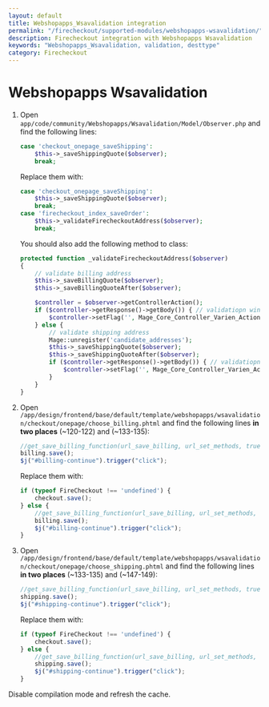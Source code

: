 ```yaml
---
layout: default
title: Webshopapps_Wsavalidation integration
permalink: "/firecheckout/supported-modules/webshopapps-wsavalidation/"
description: Firecheckout integration with Webshopapps Wsavalidation
keywords: "Webshopapps_Wsavalidation, validation, desttype"
category: Firecheckout
---
```


# Webshopapps Wsavalidation

 1. Open `app/code/community/Webshopapps/Wsavalidation/Model/Observer.php`
 and find the following lines:

    ```php
    case 'checkout_onepage_saveShipping':
        $this->_saveShippingQuote($observer);
        break;
    ```

    Replace them with:

    ```php
    case 'checkout_onepage_saveShipping':
        $this->_saveShippingQuote($observer);
        break;
    case 'firecheckout_index_saveOrder':
        $this->_validateFirecheckoutAddress($observer);
        break;
    ```

    You should also add the following method to class:

    ```php
    protected function _validateFirecheckoutAddress($observer)
    {
        // validate billing address
        $this->_saveBillingQuote($observer);
        $this->_saveBillingQuoteAfter($observer);

        $controller = $observer->getControllerAction();
        if ($controller->getResponse()->getBody()) { // validatiopn window is in response
            $controller->setFlag('', Mage_Core_Controller_Varien_Action::FLAG_NO_DISPATCH, true);
        } else {
            // validate shipping address
            Mage::unregister('candidate_addresses');
            $this->_saveShippingQuote($observer);
            $this->_saveShippingQuoteAfter($observer);
            if ($controller->getResponse()->getBody()) { // validatiopn window is in response
                $controller->setFlag('', Mage_Core_Controller_Varien_Action::FLAG_NO_DISPATCH, true);
            }
        }
    }
    ```

 2. Open `/app/design/frontend/base/default/template/webshopapps/wsavalidation/checkout/onepage/choose_billing.phtml`
 and find the following lines **in two places** (~120-122) and (~133-135):

    ```javascript
    //get_save_billing_function(url_save_billing, url_set_methods, true, true)();
    billing.save();
    $j("#billing-continue").trigger("click");
    ```

    Replace them with:

    ```javascript
    if (typeof FireCheckout !== 'undefined') {
        checkout.save();
    } else {
        //get_save_billing_function(url_save_billing, url_set_methods, true, true)();
        billing.save();
        $j("#billing-continue").trigger("click");
    }
    ```
 3. Open `/app/design/frontend/base/default/template/webshopapps/wsavalidation/checkout/onepage/choose_shipping.phtml`
 and find the following lines **in two places** (~133-135) and (~147-149):

    ```javascript
    //get_save_billing_function(url_save_billing, url_set_methods, true, true)();
    shipping.save();
    $j("#shipping-continue").trigger("click");
    ```

    Replace them with:

    ```javascript
    if (typeof FireCheckout !== 'undefined') {
        checkout.save();
    } else {
        //get_save_billing_function(url_save_billing, url_set_methods, true, true)();
        shipping.save();
        $j("#shipping-continue").trigger("click");
    }
    ```

Disable compilation mode and refresh the cache.
